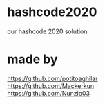 # hashcode2020
our hashcode 2020 solution

# made by
https://github.com/potitoaghilar <br>
https://github.com/Mackerkun <br>
https://github.com/Nunzio03 
 
